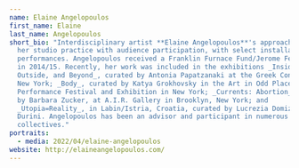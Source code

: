```yaml
---
name: Elaine Angelopoulos
first_name: Elaine
last_name: Angelopoulos
short_bio: "Interdisciplinary artist **Elaine Angelopoulos**'s approach bridges
  her studio practice with audience participation, with select installations and
  performances. Angelopoulos received a Franklin Furnace Fund/Jerome Fellowship
  in 2014/15. Recently, her work was included in the exhibitions _Inside,
  Outside, and Beyond_, curated by Antonia Papatzanaki at the Greek Consulate in
  New York; _Body_, curated by Katya Grokhovsky in the Art in Odd Places
  Performance Festival and Exhibition in New York; _Currents: Abortion_, curated
  by Barbara Zucker, at A.I.R. Gallery in Brooklyn, New York; and
  _Utopia=Reality_, in Labin/Istria, Croatia, curated by Lucrezia Domizio de
  Durini. Angelopoulos has been an advisor and participant in numerous art
  collectives."
portraits:
  - media: 2022/04/elaine-angelopoulos
website: http://elaineangelopoulos.com/
---
```

